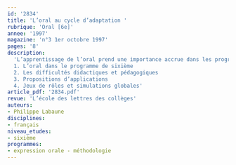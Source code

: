 ```yaml
---
id: '2834'
title: 'L’oral au cycle d’adaptation '
rubrique: 'Oral [6e]'
annee: '1997'
magazine: 'n°3 1er octobre 1997'
pages: '8'
description: 
  'L’apprentissage de l’oral prend une importance accrue dans les programmes de sixième, où il est présenté, avec la lecture et l’expression écrite, comme l’un des trois objectifs majeurs de l’enseignement du français. Si tout le monde s’accorde à reconnaître l’importance de l’apprentissage de l’oral, son approche didactique et pédagogique n’est pas sans présenter des difficultés qu’il est nécessaire de cerner pour mieux les maîtriser.
  1. L’oral dans le programme de sixième
  2. Les difficultés didactiques et pédagogiques
  3. Propositions d’applications
  4. Jeux de rôles et simulations globales'
article_pdf: '2834.pdf'
revue: 'L’école des lettres des collèges'
auteurs:
- Philippe Labaune
disciplines:
- français
niveau_etudes:
- sixième
programmes:
- expression orale - méthodologie
---
```

